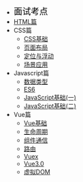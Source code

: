 - <font style="color:black;font-size:20px;font-weight:2px">面试考点</font>
- [HTML篇](articles/html/HTML篇)
- CSS篇
	- [CSS基础](articles/css/CSS基础)
	- [页面布局](articles/css/页面布局)
	- [定位与浮动](articles/css/定位与浮动)
	- [场景应用](articles/css/场景应用)
- Javascript篇 <!-- 对应 articles/vue -->
	- [数据类型](articles/javascript/数据类型)
	- [ES6](articles/javascript/ES6)
	- [JavaScript基础(一)](articles/javascript/JavaScript基础(一))
	- [JavaScript基础(二)](articles/javascript/JavaScript基础(二))
- Vue篇
	- [Vue基础](articles/vue/Vue基础)
	- [生命周期](articles/vue/生命周期)
	- [组件通信](articles/vue/组件通信)
	- [路由](articles/vue/路由)
	- [Vuex](articles/vue/Vuex)
	- [Vue3.0](articles/vue/Vue3.0)
	- [虚拟DOM](articles/vue/虚拟DOM)
